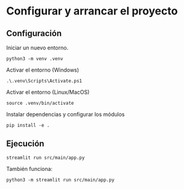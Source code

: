 # Configurar y arrancar el proyecto

## Configuración
Iniciar un nuevo entorno.
```
python3 -m venv .venv
```

Activar el entorno (Windows)
```
.\.venv\Scripts\Activate.ps1
```

Activar el entorno (Linux/MacOS)
```
source .venv/bin/activate
```

Instalar dependencias y configurar los módulos
```
pip install -e .
```

## Ejecución
```
streamlit run src/main/app.py
```

También funciona:
```
python3 -m streamlit run src/main/app.py
```